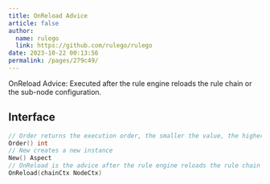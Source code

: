 ```yaml
---
title: OnReload Advice
article: false
author: 
  name: rulego
  link: https://github.com/rulego/rulego
date: 2023-10-22 00:13:56
permalink: /pages/279c49/
---
```


OnReload Advice: Executed after the rule engine reloads the rule chain or the sub-node configuration.

## Interface

```go
// Order returns the execution order, the smaller the value, the higher the priority
Order() int
// New creates a new instance
New() Aspect
// OnReload is the advice after the rule engine reloads the rule chain or the sub-node configuration
OnReload(chainCtx NodeCtx)
```